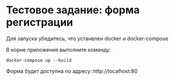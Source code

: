 # Тестовое задание: форма регистрации

Для запуска убедитесь, что устанвлен docker и docker-compose

В корне приложения выполните команду:

```docker-compose up --build```

Форма будет доступна по адресу: http://localhost:80
